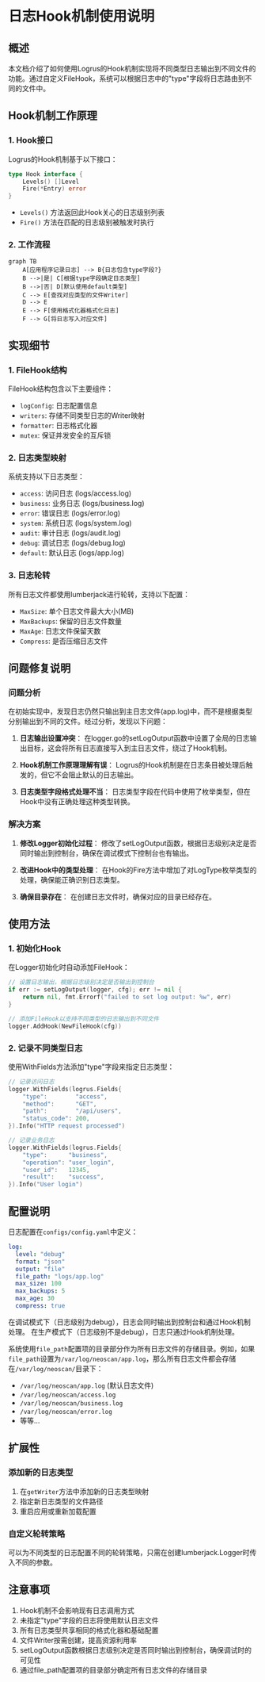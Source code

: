 # 日志Hook机制使用说明

## 概述

本文档介绍了如何使用Logrus的Hook机制实现将不同类型日志输出到不同文件的功能。通过自定义FileHook，系统可以根据日志中的"type"字段将日志路由到不同的文件中。

## Hook机制工作原理

### 1. Hook接口

Logrus的Hook机制基于以下接口：

```go
type Hook interface {
    Levels() []Level
    Fire(*Entry) error
}
```

- `Levels()` 方法返回此Hook关心的日志级别列表
- `Fire()` 方法在匹配的日志级别被触发时执行

### 2. 工作流程

```mermaid
graph TB
    A[应用程序记录日志] --> B{日志包含type字段?}
    B -->|是| C[根据type字段确定日志类型]
    B -->|否| D[默认使用default类型]
    C --> E[查找对应类型的文件Writer]
    D --> E
    E --> F[使用格式化器格式化日志]
    F --> G[将日志写入对应文件]
```

## 实现细节

### 1. FileHook结构

FileHook结构包含以下主要组件：

- `logConfig`: 日志配置信息
- `writers`: 存储不同类型日志的Writer映射
- `formatter`: 日志格式化器
- `mutex`: 保证并发安全的互斥锁

### 2. 日志类型映射

系统支持以下日志类型：

- `access`: 访问日志 (logs/access.log)
- `business`: 业务日志 (logs/business.log)
- `error`: 错误日志 (logs/error.log)
- `system`: 系统日志 (logs/system.log)
- `audit`: 审计日志 (logs/audit.log)
- `debug`: 调试日志 (logs/debug.log)
- `default`: 默认日志 (logs/app.log)

### 3. 日志轮转

所有日志文件都使用lumberjack进行轮转，支持以下配置：

- `MaxSize`: 单个日志文件最大大小(MB)
- `MaxBackups`: 保留的日志文件数量
- `MaxAge`: 日志文件保留天数
- `Compress`: 是否压缩日志文件

## 问题修复说明

### 问题分析

在初始实现中，发现日志仍然只输出到主日志文件(app.log)中，而不是根据类型分别输出到不同的文件。经过分析，发现以下问题：

1. **日志输出设置冲突**：
   在logger.go的setLogOutput函数中设置了全局的日志输出目标，这会将所有日志直接写入到主日志文件，绕过了Hook机制。

2. **Hook机制工作原理理解有误**：
   Logrus的Hook机制是在日志条目被处理后触发的，但它不会阻止默认的日志输出。

3. **日志类型字段格式处理不当**：
   日志类型字段在代码中使用了枚举类型，但在Hook中没有正确处理这种类型转换。

### 解决方案

1. **修改Logger初始化过程**：
   修改了setLogOutput函数，根据日志级别决定是否同时输出到控制台，确保在调试模式下控制台也有输出。

2. **改进Hook中的类型处理**：
   在Hook的Fire方法中增加了对LogType枚举类型的处理，确保能正确识别日志类型。

3. **确保目录存在**：
   在创建日志文件时，确保对应的目录已经存在。

## 使用方法

### 1. 初始化Hook

在Logger初始化时自动添加FileHook：

```go
// 设置日志输出，根据日志级别决定是否输出到控制台
if err := setLogOutput(logger, cfg); err != nil {
    return nil, fmt.Errorf("failed to set log output: %w", err)
}

// 添加FileHook以支持不同类型的日志输出到不同文件
logger.AddHook(NewFileHook(cfg))
```

### 2. 记录不同类型日志

使用WithFields方法添加"type"字段来指定日志类型：

```go
// 记录访问日志
logger.WithFields(logrus.Fields{
    "type":        "access",
    "method":      "GET",
    "path":        "/api/users",
    "status_code": 200,
}).Info("HTTP request processed")

// 记录业务日志
logger.WithFields(logrus.Fields{
    "type":      "business",
    "operation": "user_login",
    "user_id":   12345,
    "result":    "success",
}).Info("User login")
```

## 配置说明

日志配置在`configs/config.yaml`中定义：

```yaml
log:
  level: "debug"
  format: "json"
  output: "file"
  file_path: "logs/app.log"
  max_size: 100
  max_backups: 5
  max_age: 30
  compress: true
```

在调试模式下（日志级别为debug），日志会同时输出到控制台和通过Hook机制处理。
在生产模式下（日志级别不是debug），日志只通过Hook机制处理。

系统使用`file_path`配置项的目录部分作为所有日志文件的存储目录。例如，如果`file_path`设置为`/var/log/neoscan/app.log`，那么所有日志文件都会存储在`/var/log/neoscan/`目录下：
- `/var/log/neoscan/app.log` (默认日志文件)
- `/var/log/neoscan/access.log`
- `/var/log/neoscan/business.log`
- `/var/log/neoscan/error.log`
- 等等...

## 扩展性

### 添加新的日志类型

1. 在`getWriter`方法中添加新的日志类型映射
2. 指定新日志类型的文件路径
3. 重启应用或重新加载配置

### 自定义轮转策略

可以为不同类型的日志配置不同的轮转策略，只需在创建lumberjack.Logger时传入不同的参数。

## 注意事项

1. Hook机制不会影响现有日志调用方式
2. 未指定"type"字段的日志将使用默认日志文件
3. 所有日志类型共享相同的格式化器和基础配置
4. 文件Writer按需创建，提高资源利用率
5. setLogOutput函数根据日志级别决定是否同时输出到控制台，确保调试时的可见性
6. 通过file_path配置项的目录部分确定所有日志文件的存储目录